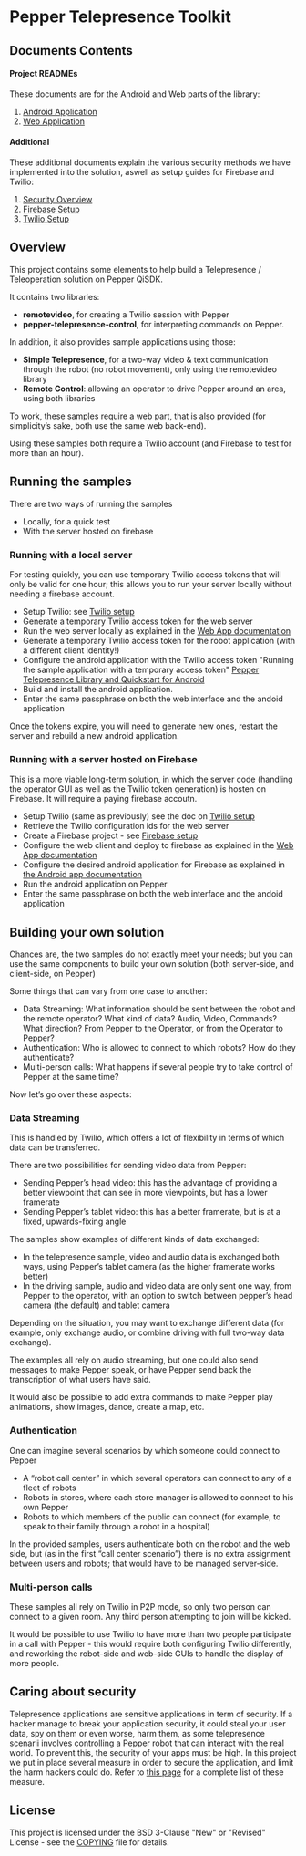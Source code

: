 # Pepper Telepresence Toolkit

## Documents Contents

#### Project READMEs

These documents are for the Android and Web parts of the library:

1. [Android Application](android/README.md) 
2. [Web Application](web/README.md) 

#### Additional

These additional documents explain the various security methods we have implemented into the solution, aswell as setup guides for Firebase and Twilio: 

1. [Security Overview](doc/security.md)
2. [Firebase Setup](doc/firebase_setup.md)
3. [Twilio Setup](doc/twilio_setup.md)

## Overview

This project contains some elements to help build a Telepresence / Teleoperation solution on Pepper QiSDK.

It contains two libraries:

 * **remotevideo**, for creating a Twilio session with Pepper
 * **pepper-telepresence-control**, for interpreting commands on Pepper.

In addition, it also provides sample applications using those:

 * **Simple Telepresence**, for a two-way video & text communication through the robot (no robot movement), only using the remotevideo library
 * **Remote Control**: allowing an operator to drive Pepper around an area, using both libraries

To work, these samples require a web part, that is also provided (for simplicity’s sake, both use the same web back-end).

Using these samples both require a Twilio account (and Firebase to test for more than an hour).

## Running the samples

There are two ways of running the samples

 * Locally, for a quick test
 * With the server hosted on firebase

### Running with a local server

For testing quickly, you can use temporary Twilio access tokens that will only be valid for one hour; this allows you to run your server locally without needing a firebase account.

 * Setup Twilio: see [Twilio setup](doc/twilio_setup.md)
 * Generate a temporary Twilio access token for the web server
 * Run the web server locally as explained in the [Web App documentation](web/README.md)
 * Generate a temporary Twilio access token for the robot application (with a different client identity!)
 * Configure the android application with the Twilio access token "Running the sample application with a temporary access token" [Pepper Telepresence Library and Quickstart for Android](android/README.md)
 * Build and install the android application.
 * Enter the same passphrase on both the web interface and the andoid application

Once the tokens expire, you will need to generate new ones, restart the server and rebuild a new android application.

### Running with a server hosted on Firebase

This is a more viable long-term solution, in which the server code (handling the operator GUI as well as the Twilio token generation) is hosten on Firebase. It will require a paying firebase accoutn.

 * Setup Twilio (same as previously) see the doc on [Twilio setup](doc/twilio_setup.md)
 * Retrieve the Twilio configuration ids for the web server
 * Create a Firebase project - see [Firebase setup](doc/firebase_setup.md)
 * Configure the web client and deploy to firebase as explained in the [Web App documentation](web/README.md)
 * Configure the desired android application for Firebase as explained in [the Android app documentation](android/README.md)
 * Run the android application on Pepper
 * Enter the same passphrase on both the web interface and the andoid application

## Building your own solution

Chances are, the two samples do not exactly meet your needs; but you can use the same components to build your own solution (both server-side, and client-side, on Pepper)

Some things that can vary from one case to another:

 * Data Streaming: What information should be sent between the robot and the remote operator? What kind of data? Audio, Video, Commands? What direction? From Pepper to the Operator, or from the Operator to Pepper?
 * Authentication: Who is allowed to connect to which robots? How do they authenticate?
 * Multi-person calls: What happens if several people try to take control of Pepper at the same time?

Now let’s go over these aspects:

### Data Streaming

This is handled by Twilio, which offers a lot of flexibility in terms of which data can be transferred.

There are two possibilities for sending video data from Pepper:

 * Sending Pepper’s head video: this has the advantage of providing a better viewpoint that can see in more viewpoints, but has a lower framerate
 * Sending Pepper’s tablet video: this has a better framerate, but is at a fixed, upwards-fixing angle 

The samples show examples of different kinds of data exchanged:
 * In the telepresence sample, video and audio data is exchanged both ways, using Pepper’s tablet camera (as the higher framerate works better)
 * In the driving sample, audio and video data are only sent one way, from Pepper to the operator, with an option to switch between pepper’s head camera (the default) and tablet camera

Depending on the situation, you may want to exchange different data (for example, only exchange audio, or combine driving with full two-way data exchange).

The examples all rely on audio streaming, but one could also send messages to make Pepper speak, or have Pepper send back the transcription of what users have said.

It would also be possible to add extra commands to make Pepper play animations, show images, dance, create a map, etc.

### Authentication

One can imagine several scenarios by which someone could connect to Pepper

 * A “robot call center” in which several operators can connect to any of a fleet of robots
 * Robots in stores, where each store manager is allowed to connect to his own Pepper
 * Robots to which members of the public can connect (for example, to speak to their family through a robot in a hospital)

In the provided samples, users authenticate both on the robot and the web side, but (as in the first “call center scenario”) there is no extra assignment between users and robots; that would have to be managed server-side.

### Multi-person calls

These samples all rely on Twilio in P2P mode, so only two person can connect to a given room. Any third person attempting to join will be kicked.

It would be possible to use Twilio to have more than two people participate in a call with Pepper - this would require both configuring Twilio differently, and reworking the robot-side and web-side GUIs to handle the display of more people.

## Caring about security

Telepresence applications are sensitive applications in term of security.
If a hacker manage to break your application security, it could steal your user data, spy on them or even worse, harm them, as some telepresence scenarii involves controlling a Pepper robot that can interact with the real world.
To prevent this, the security of your apps must be high.
In this project we put in place several measure in order to secure the application, and limit the harm hackers could do. Refer to [this page](doc/security.md) for a complete list of these measure.

## License

This project is licensed under the BSD 3-Clause "New" or "Revised" License - see the [COPYING](COPYING.md) file for details.
